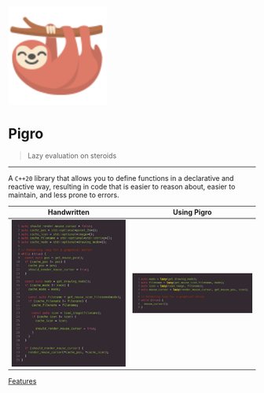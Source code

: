 <img src='_media/logo.svg' alt='logo' width='200' />

# Pigro
> Lazy evaluation on steroids

---
A `C++20` library that allows you to define functions in a declarative and reactive way, resulting in code that is easier to reason about, easier to maintain, and less prone to errors.

Handwritten                     |           Using Pigro
:------------------------------:|:-------------------------------:
![](comparison-handwritten.png) | ![](comparison-using-pigro.png)

[Features](#features)
